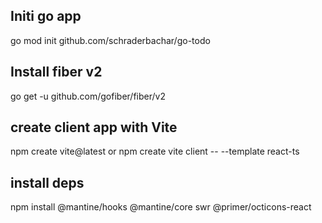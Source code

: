 ## Initi go app

go mod init github.com/schraderbachar/go-todo

## Install fiber v2

go get -u github.com/gofiber/fiber/v2

## create client app with Vite

npm create vite@latest or npm create vite client -- --template react-ts

## install deps

npm install @mantine/hooks @mantine/core swr @primer/octicons-react

